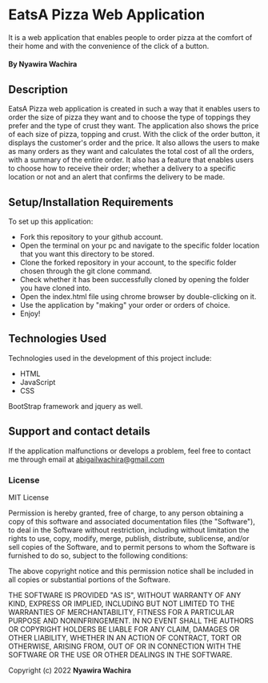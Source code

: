 # EatsA Pizza Web Application
#### 
It is a web application that enables people to order pizza at the comfort of their home and with the convenience of the click of a button.
#### By **Nyawira Wachira**
## Description
EatsA Pizza web application is created in such a way that it enables users to order the size of pizza they want and to choose the type of toppings they prefer and the type of crust they want. The application also shows the price of each size of pizza, topping and crust. With the click of the order button,
it displays the customer's order and the price. It also allows the users to make as many orders as they want and calculates the total cost of all the
orders, with a summary of the entire order. It also has a feature that enables users to choose how to receive their order; whether a delivery to 
a specific location or not and an alert that confirms the delivery to be made.
## Setup/Installation Requirements
To set up this application:
* Fork this repository to your github account.
* Open the terminal on your pc and navigate to the specific folder location that you want this directory to be stored.
* Clone the forked repository in your account, to the specific folder chosen through the git clone command.
* Check whether it has been successfully cloned by opening the folder you have cloned into.
* Open the index.html file using chrome browser by double-clicking on it.
* Use the application by "making" your order or orders of choice.
* Enjoy!
## Technologies Used
Technologies used in the development of this project include:
* HTML
* JavaScript
* CSS

BootStrap framework and jquery as well.
## Support and contact details
If the application malfunctions or develops a problem, feel free to contact me through email at abigailwachira@gmail.com
### License
MIT License

Permission is hereby granted, free of charge, to any person obtaining a copy
of this software and associated documentation files (the "Software"), to deal
in the Software without restriction, including without limitation the rights
to use, copy, modify, merge, publish, distribute, sublicense, and/or sell
copies of the Software, and to permit persons to whom the Software is
furnished to do so, subject to the following conditions:

The above copyright notice and this permission notice shall be included in all
copies or substantial portions of the Software.

THE SOFTWARE IS PROVIDED "AS IS", WITHOUT WARRANTY OF ANY KIND, EXPRESS OR
IMPLIED, INCLUDING BUT NOT LIMITED TO THE WARRANTIES OF MERCHANTABILITY,
FITNESS FOR A PARTICULAR PURPOSE AND NONINFRINGEMENT. IN NO EVENT SHALL THE
AUTHORS OR COPYRIGHT HOLDERS BE LIABLE FOR ANY CLAIM, DAMAGES OR OTHER
LIABILITY, WHETHER IN AN ACTION OF CONTRACT, TORT OR OTHERWISE, ARISING FROM,
OUT OF OR IN CONNECTION WITH THE SOFTWARE OR THE USE OR OTHER DEALINGS IN THE
SOFTWARE.


Copyright (c) 2022 **Nyawira Wachira**
  
